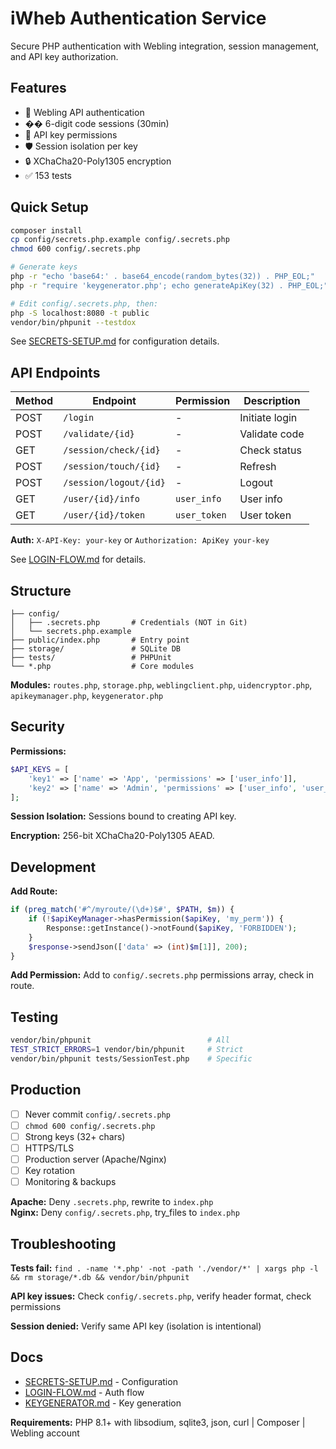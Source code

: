 # iWheb Authentication Service

Secure PHP authentication with Webling integration, session management, and API key authorization.

## Features

- 🔐 Webling API authentication
- �� 6-digit code sessions (30min)
- 🔑 API key permissions
- 🛡️ Session isolation per key
- 🔒 XChaCha20-Poly1305 encryption
- ✅ 153 tests

## Quick Setup

```bash
composer install
cp config/secrets.php.example config/.secrets.php
chmod 600 config/.secrets.php

# Generate keys
php -r "echo 'base64:' . base64_encode(random_bytes(32)) . PHP_EOL;"
php -r "require 'keygenerator.php'; echo generateApiKey(32) . PHP_EOL;"

# Edit config/.secrets.php, then:
php -S localhost:8080 -t public
vendor/bin/phpunit --testdox
```

See [SECRETS-SETUP.md](SECRETS-SETUP.md) for configuration details.

## API Endpoints

| Method | Endpoint | Permission | Description |
|--------|----------|------------|-------------|
| POST | `/login` | - | Initiate login |
| POST | `/validate/{id}` | - | Validate code |
| GET | `/session/check/{id}` | - | Check status |
| POST | `/session/touch/{id}` | - | Refresh |
| POST | `/session/logout/{id}` | - | Logout |
| GET | `/user/{id}/info` | `user_info` | User info |
| GET | `/user/{id}/token` | `user_token` | User token |

**Auth:** `X-API-Key: your-key` or `Authorization: ApiKey your-key`

See [LOGIN-FLOW.md](LOGIN-FLOW.md) for details.

## Structure

```
├── config/
│   ├── .secrets.php       # Credentials (NOT in Git)
│   └── secrets.php.example
├── public/index.php       # Entry point
├── storage/               # SQLite DB
├── tests/                 # PHPUnit
└── *.php                  # Core modules
```

**Modules:** `routes.php`, `storage.php`, `weblingclient.php`, `uidencryptor.php`, `apikeymanager.php`, `keygenerator.php`

## Security

**Permissions:**
```php
$API_KEYS = [
    'key1' => ['name' => 'App', 'permissions' => ['user_info']],
    'key2' => ['name' => 'Admin', 'permissions' => ['user_info', 'user_token']]
];
```

**Session Isolation:** Sessions bound to creating API key.

**Encryption:** 256-bit XChaCha20-Poly1305 AEAD.

## Development

**Add Route:**
```php
if (preg_match('#^/myroute/(\d+)$#', $PATH, $m)) {
    if (!$apiKeyManager->hasPermission($apiKey, 'my_perm')) {
        Response::getInstance()->notFound($apiKey, 'FORBIDDEN');
    }
    $response->sendJson(['data' => (int)$m[1]], 200);
}
```

**Add Permission:** Add to `config/.secrets.php` permissions array, check in route.

## Testing

```bash
vendor/bin/phpunit                          # All
TEST_STRICT_ERRORS=1 vendor/bin/phpunit     # Strict
vendor/bin/phpunit tests/SessionTest.php    # Specific
```

## Production

- [ ] Never commit `config/.secrets.php`
- [ ] `chmod 600 config/.secrets.php`
- [ ] Strong keys (32+ chars)
- [ ] HTTPS/TLS
- [ ] Production server (Apache/Nginx)
- [ ] Key rotation
- [ ] Monitoring & backups

**Apache:** Deny `.secrets.php`, rewrite to `index.php`  
**Nginx:** Deny `config/.secrets.php`, try_files to `index.php`

## Troubleshooting

**Tests fail:** `find . -name '*.php' -not -path './vendor/*' | xargs php -l && rm storage/*.db && vendor/bin/phpunit`

**API key issues:** Check `config/.secrets.php`, verify header format, check permissions

**Session denied:** Verify same API key (isolation is intentional)

## Docs

- [SECRETS-SETUP.md](SECRETS-SETUP.md) - Configuration
- [LOGIN-FLOW.md](LOGIN-FLOW.md) - Auth flow
- [KEYGENERATOR.md](KEYGENERATOR.md) - Key generation

**Requirements:** PHP 8.1+ with libsodium, sqlite3, json, curl | Composer | Webling account
